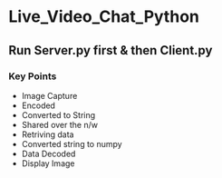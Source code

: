 # Live_Video_Chat_Python
## Run Server.py first & then Client.py
### Key Points
- Image Capture
- Encoded
- Converted to String
- Shared over the n/w
- Retriving data
- Converted string to numpy
- Data Decoded
- Display Image
